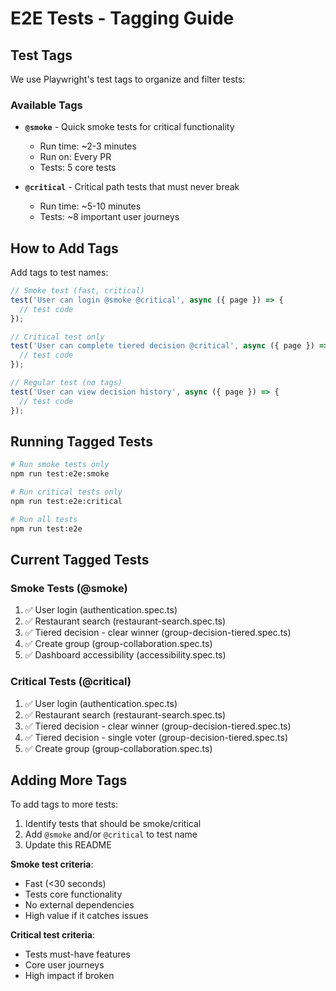 # E2E Tests - Tagging Guide

## Test Tags

We use Playwright's test tags to organize and filter tests:

### Available Tags

- **`@smoke`** - Quick smoke tests for critical functionality
  - Run time: ~2-3 minutes
  - Run on: Every PR
  - Tests: 5 core tests

- **`@critical`** - Critical path tests that must never break
  - Run time: ~5-10 minutes
  - Tests: ~8 important user journeys

## How to Add Tags

Add tags to test names:

```typescript
// Smoke test (fast, critical)
test('User can login @smoke @critical', async ({ page }) => {
  // test code
});

// Critical test only
test('User can complete tiered decision @critical', async ({ page }) => {
  // test code
});

// Regular test (no tags)
test('User can view decision history', async ({ page }) => {
  // test code
});
```

## Running Tagged Tests

```bash
# Run smoke tests only
npm run test:e2e:smoke

# Run critical tests only
npm run test:e2e:critical

# Run all tests
npm run test:e2e
```

## Current Tagged Tests

### Smoke Tests (@smoke)

1. ✅ User login (authentication.spec.ts)
2. ✅ Restaurant search (restaurant-search.spec.ts)
3. ✅ Tiered decision - clear winner (group-decision-tiered.spec.ts)
4. ✅ Create group (group-collaboration.spec.ts)
5. ✅ Dashboard accessibility (accessibility.spec.ts)

### Critical Tests (@critical)

1. ✅ User login (authentication.spec.ts)
2. ✅ Restaurant search (restaurant-search.spec.ts)
3. ✅ Tiered decision - clear winner (group-decision-tiered.spec.ts)
4. ✅ Tiered decision - single voter (group-decision-tiered.spec.ts)
5. ✅ Create group (group-collaboration.spec.ts)

## Adding More Tags

To add tags to more tests:

1. Identify tests that should be smoke/critical
2. Add `@smoke` and/or `@critical` to test name
3. Update this README

**Smoke test criteria**:

- Fast (<30 seconds)
- Tests core functionality
- No external dependencies
- High value if it catches issues

**Critical test criteria**:

- Tests must-have features
- Core user journeys
- High impact if broken

